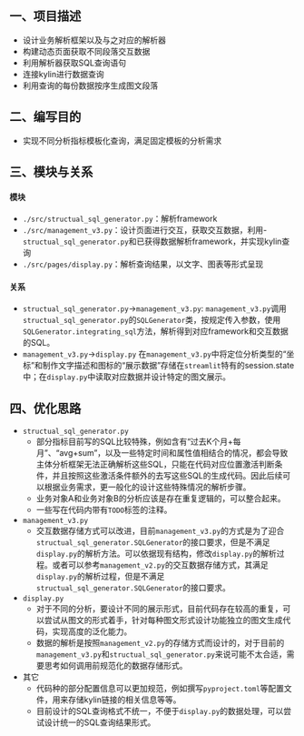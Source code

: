## 一、项目描述

- 设计业务解析框架以及与之对应的解析器
- 构建动态页面获取不同段落交互数据
- 利用解析器获取SQL查询语句
- 连接kylin进行数据查询
- 利用查询的每份数据按序生成图文段落

## 二、编写目的

- 实现不同分析指标模板化查询，满足固定模板的分析需求

## 三、模块与关系

#### 模块

- `./src/structual_sql_generator.py`：解析framework
- `./src/management_v3.py`：设计页面进行交互，获取交互数据，利用- `structual_sql_generator.py`和已获得数据解析framework，并实现kylin查询
- `./src/pages/display.py`：解析查询结果，以文字、图表等形式呈现

#### 关系

- `structual_sql_generator.py`&rarr;`management_v3.py`:
`management_v3.py`调用`structual_sql_generator.py`的`SQLGenerator`类，按规定传入参数，使用`SQLGenerator.integrating_sql`方法，解析得到对应framework和交互数据的SQL。
- `management_v3.py`&rarr;`display.py`
在`management_v3.py`中将定位分析类型的“坐标”和制作文字描述和图标的“展示数据”存储在`streamlit`特有的session.state中；在`display.py`中读取对应数据并设计特定的图文展示。

## 四、优化思路

- `structual_sql_generator.py`
    - 部分指标目前写的SQL比较特殊，例如含有“过去K个月+每月”、“avg+sum”，以及一些特定时间和属性值相结合的情况，都会导致主体分析框架无法正确解析这些SQL，只能在代码对应位置激活判断条件，并且按照这些激活条件额外的去写这些SQL的生成代码。因此后续可以根据业务需求，更一般化的设计这些特殊情况的解析步骤。
    - 业务对象A和业务对象B的分析应该是存在重复逻辑的，可以整合起来。
    - 一些写在代码内带有`TODO`标签的注释。
- `management_v3.py`
    - 交互数据存储方式可以改进，目前`management_v3.py`的方式是为了迎合`structual_sql_generator.SQLGenerator`的接口要求，但是不满足`display.py`的解析方法。可以依据现有结构，修改`display.py`的解析过程。或者可以参考`management_v2.py`的交互数据存储方式，其满足`display.py`的解析过程，但是不满足`structual_sql_generator.SQLGenerator`的接口要求。
- `display.py`
    - 对于不同的分析，要设计不同的展示形式，目前代码存在较高的重复，可以尝试从图文的形式着手，针对每种图文形式设计功能独立的图文生成代码，实现高度的泛化能力。
    - 数据的解析是按照`management_v2.py`的存储方式而设计的，对于目前的`management_v3.py`和`structual_sql_generator.py`来说可能不太合适，需要思考如何调用前规范化的数据存储形式。
- 其它
    - 代码种的部分配置信息可以更加规范，例如撰写`pyproject.toml`等配置文件，用来存储kylin链接的相关信息等等。
    - 目前设计的SQL查询格式不统一，不便于`display.py`的数据处理，可以尝试设计统一的SQL查询结果形式。


